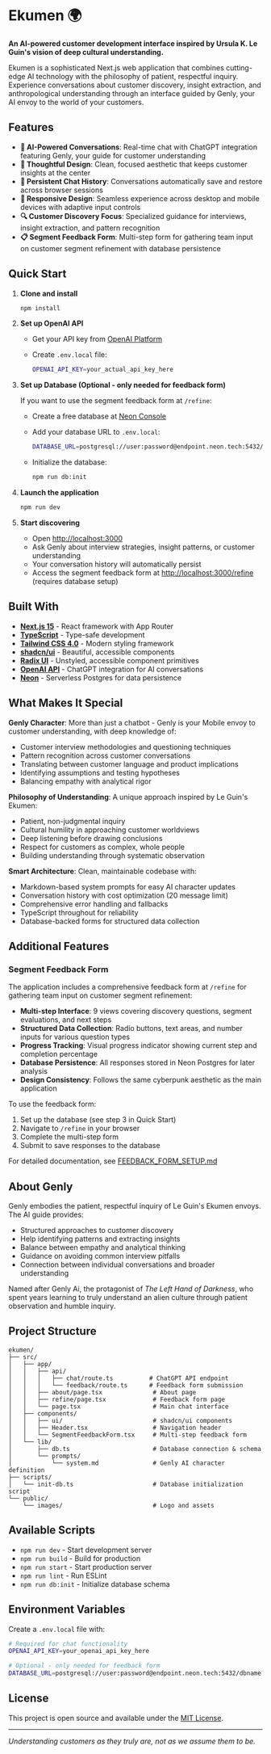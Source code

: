 # Ekumen 🌍

**An AI-powered customer development interface inspired by Ursula K. Le Guin's vision of deep cultural understanding.**

Ekumen is a sophisticated Next.js web application that combines cutting-edge AI technology with the philosophy of patient, respectful inquiry. Experience conversations about customer discovery, insight extraction, and anthropological understanding through an interface guided by Genly, your AI envoy to the world of your customers.

## Features

- **🧠 AI-Powered Conversations**: Real-time chat with ChatGPT integration featuring Genly, your guide for customer understanding
- **🎨 Thoughtful Design**: Clean, focused aesthetic that keeps customer insights at the center
- **💬 Persistent Chat History**: Conversations automatically save and restore across browser sessions
- **📱 Responsive Design**: Seamless experience across desktop and mobile devices with adaptive input controls
- **🔍 Customer Discovery Focus**: Specialized guidance for interviews, insight extraction, and pattern recognition
- **📋 Segment Feedback Form**: Multi-step form for gathering team input on customer segment refinement with database persistence

## Quick Start

1. **Clone and install**

   ```bash
   npm install
   ```

2. **Set up OpenAI API**
   - Get your API key from [OpenAI Platform](https://platform.openai.com/api-keys)
   - Create `.env.local` file:

     ```bash
     OPENAI_API_KEY=your_actual_api_key_here
     ```

3. **Set up Database (Optional - only needed for feedback form)**

   If you want to use the segment feedback form at `/refine`:

   - Create a free database at [Neon Console](https://console.neon.tech)
   - Add your database URL to `.env.local`:

     ```bash
     DATABASE_URL=postgresql://user:password@endpoint.neon.tech:5432/dbname?sslmode=require
     ```

   - Initialize the database:

     ```bash
     npm run db:init
     ```

4. **Launch the application**

   ```bash
   npm run dev
   ```

5. **Start discovering**
   - Open [http://localhost:3000](http://localhost:3000)
   - Ask Genly about interview strategies, insight patterns, or customer understanding
   - Your conversation history will automatically persist
   - Access the segment feedback form at [http://localhost:3000/refine](http://localhost:3000/refine) (requires database setup)

## Built With

- **[Next.js 15](https://nextjs.org)** - React framework with App Router
- **[TypeScript](https://typescriptlang.org)** - Type-safe development
- **[Tailwind CSS 4.0](https://tailwindcss.com)** - Modern styling framework
- **[shadcn/ui](https://ui.shadcn.com)** - Beautiful, accessible components
- **[Radix UI](https://radix-ui.com)** - Unstyled, accessible component primitives
- **[OpenAI API](https://openai.com)** - ChatGPT integration for AI conversations
- **[Neon](https://neon.com)** - Serverless Postgres for data persistence

## What Makes It Special

**Genly Character**: More than just a chatbot - Genly is your Mobile envoy to customer understanding, with deep knowledge of:

- Customer interview methodologies and questioning techniques
- Pattern recognition across customer conversations
- Translating between customer language and product implications
- Identifying assumptions and testing hypotheses
- Balancing empathy with analytical rigor

**Philosophy of Understanding**: A unique approach inspired by Le Guin's Ekumen:

- Patient, non-judgmental inquiry
- Cultural humility in approaching customer worldviews
- Deep listening before drawing conclusions
- Respect for customers as complex, whole people
- Building understanding through systematic observation

**Smart Architecture**: Clean, maintainable codebase with:

- Markdown-based system prompts for easy AI character updates
- Conversation history with cost optimization (20 message limit)
- Comprehensive error handling and fallbacks
- TypeScript throughout for reliability
- Database-backed forms for structured data collection

## Additional Features

### Segment Feedback Form

The application includes a comprehensive feedback form at `/refine` for gathering team input on customer segment refinement:

- **Multi-step Interface**: 9 views covering discovery questions, segment evaluations, and next steps
- **Structured Data Collection**: Radio buttons, text areas, and number inputs for various question types
- **Progress Tracking**: Visual progress indicator showing current step and completion percentage
- **Database Persistence**: All responses stored in Neon Postgres for later analysis
- **Design Consistency**: Follows the same cyberpunk aesthetic as the main application

To use the feedback form:
1. Set up the database (see step 3 in Quick Start)
2. Navigate to `/refine` in your browser
3. Complete the multi-step form
4. Submit to save responses to the database

For detailed documentation, see [FEEDBACK_FORM_SETUP.md](FEEDBACK_FORM_SETUP.md)

## About Genly

Genly embodies the patient, respectful inquiry of Le Guin's Ekumen envoys. The AI guide provides:

- Structured approaches to customer discovery
- Help identifying patterns and extracting insights
- Balance between empathy and analytical thinking
- Guidance on avoiding common interview pitfalls
- Connection between individual conversations and broader understanding

Named after Genly Ai, the protagonist of *The Left Hand of Darkness*, who spent years learning to truly understand an alien culture through patient observation and humble inquiry.

## Project Structure

```
ekumen/
├── src/
│   ├── app/
│   │   ├── api/
│   │   │   ├── chat/route.ts          # ChatGPT API endpoint
│   │   │   └── feedback/route.ts      # Feedback form submission
│   │   ├── about/page.tsx              # About page
│   │   ├── refine/page.tsx             # Feedback form page
│   │   └── page.tsx                    # Main chat interface
│   ├── components/
│   │   ├── ui/                         # shadcn/ui components
│   │   ├── Header.tsx                  # Navigation header
│   │   └── SegmentFeedbackForm.tsx     # Multi-step feedback form
│   └── lib/
│       ├── db.ts                       # Database connection & schema
│       └── prompts/
│           └── system.md               # Genly AI character definition
├── scripts/
│   └── init-db.ts                      # Database initialization script
└── public/
    └── images/                         # Logo and assets
```

## Available Scripts

- `npm run dev` - Start development server
- `npm run build` - Build for production
- `npm run start` - Start production server
- `npm run lint` - Run ESLint
- `npm run db:init` - Initialize database schema

## Environment Variables

Create a `.env.local` file with:

```bash
# Required for chat functionality
OPENAI_API_KEY=your_openai_api_key_here

# Optional - only needed for feedback form
DATABASE_URL=postgresql://user:password@endpoint.neon.tech:5432/dbname?sslmode=require
```

## License

This project is open source and available under the [MIT License](LICENSE).

---

*Understanding customers as they truly are, not as we assume them to be.*
